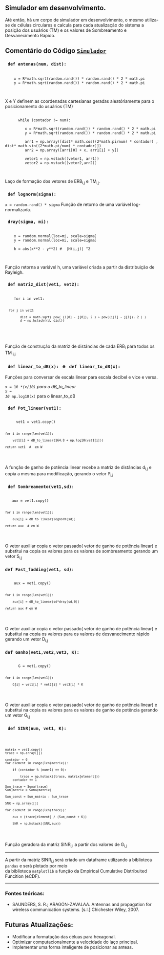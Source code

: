 ## Simulador em desenvolvimento.

Até então, há um corpo de simulador em desenvolvimento, o mesmo utiliza-se de células circulares e calcula para cada atualização do sistema a posição dos usuários (TM) e os valores de
Sombreamento e Desvanecimento Rápido.

<h2> Comentário do Código <a href="https://github.com/BPalhano/Simulador_Antenas/blob/main/Simulador/simulator.py"><code>Simulador</code></a> </h2>

<h3> <code> def antenas(num, dist): </code> </h3>

<p>
 <pre>
 <code>
    x = R*math.sqrt(random.rand()) * random.rand() * 2 * math.pi
    y = R*math.sqrt(random.rand()) * random.rand() * 2 * math.pi
 </code>
 </pre>
 
 X e Y definem as coordenadas cartesianas geradas aleatóriamente para o posicionamento do usuários (TM)
 
  <pre>
  <code>
      while (contador != num):

         x = R*math.sqrt(random.rand()) * random.rand() * 2 * math.pi
         y = R*math.sqrt(random.rand()) * random.rand() * 2 * math.pi

         arr1 = np.array([dist* math.cos((2*math.pi/num) * contador) , dist* math.sin((2*math.pi/num) * contador)])
         arr2 = np.array([arr1[0] + x, arr1[1] + y])
        
         vetor1 = np.vstack((vetor1, arr1))
         vetor2 = np.vstack((vetor2,arr2))
  </code>
  </pre>
  
  Laço de formação dos vetores de ERB<sub>i,j</sub> e TM<sub>i,j</sub>.
  
</p>
  
<h3> <code> def lognorm(sigma): </code> </h3>
  
  <p>
 <code>x = random.rand() * sigma</code>
 Função de retorno de uma variável log-normalizada.
 
 </p>
 
<h3> <code> dray(sigma, mi): </code> </h3>

<p>
 
 <pre>
 <code>
    x = random.normal(loc=mi, scale=sigma)
    y = random.normal(loc=mi, scale=sigma)

    h = abs(x**2 - y**2) #  |H(i,j)| ^2
  </code>
  </pre>
  
  Função retorna a variável h, uma variável criada a partir da distribuição de Rayleigh.
</p>

<h3> <code> def matriz_dist(vet1, vet2): </code></h3>

<p>
 <pre>
 <code>
    for i in vet1:
        
      for j in vet2:

            dist = math.sqrt( pow( (i[0] - j[0]), 2 ) + pow((i[1] - j[1]), 2 ) )
            d = np.hstack((d, dist))
            
  </code>
  </pre>

 Função de construção da matriz de distâncias de cada ERB<sub>i</sub> para todos os TM<sub> i,j </sub>
</p>

<h3> <code> def linear_to_dB(x): </code> e <code> def linear_to_dB(x): </code> </h3>

<p>
 Funções para conversar de escala linear para escala decibel e vice e versa.
 
 <code>x = 10 **(x/10)</code> para o dB_to_linear<br>
 <code>x = 10* np.log10(x)</code> para o linear_to_dB<br>

</p>



<h3> <code> def Pot_linear(vet1): </code> </h3>

<p>
 <pre><code>
     vet1 = vet1.copy()

    for i in range(len(vet1)):

        vet1[i] = dB_to_linear(164.8 + np.log10(vet1[i]))

    return vet1  #  em W
  </pre></code>
  A função de ganho de potência linear recebe a matriz de distâncias d<sub>i,j</sub> e copia a mesma para modificação, gerando o vetor P<sub>i,j</sub><br>
  </p>
  
<h3> <code> def Sombreamento(vet1,sd): </code> </h3>
  
<p>
 <pre><code>
   aux = vet1.copy()

    for i in range(len(vet1)):

        aux[i] = dB_to_linear(lognorm(sd))

    return aux  # em W
 </pre></code>
  O vetor auxiliar copia o vetor passado( vetor de ganho de potência linear) e substitui na copia os valores para os valores de sombreamento gerando
  um vetor S<sub>i,j</sub>
</p>

<h3><code>def Fast_fadding(vet1, sd):</code></h3>

<p>
 <pre><code>
    aux = vet1.copy()

    for i in range(len(vet1)):

        aux[i] = dB_to_linear(sd*dray(sd,0))

    return aux # em W
  </pre></code>
   O vetor auxiliar copia o vetor passado( vetor de ganho de potência linear) e substitui na copia os valores para os valores de desvanecimento rápido gerando
  um vetor D<sub>i,j</sub> 
  
</p>
 
<h3><code>def Ganho(vet1,vet2,vet3, K): </code></h3>
 
<p>
  <pre><code>
      G = vet1.copy()

    for i in range(len(vet1)):

        G[i] = vet1[i] * vet2[i] * vet3[i] * K
  </pre></code>
  
   O vetor auxiliar copia o vetor passado( vetor de ganho de potência linear) e substitui na copia os valores para os valores de ganho de potência gerando
  um vetor G<sub>i,j</sub>
</p>


<h3> <code> def SINR(num, vet1, K): </code> </h3>

<p>
 <pre><code>
 
    matrix = vet1.copy()
    trace = np.array([])

    contador = 0
    for element in range(len(matrix)):

        if (contador % (num+1) == 0):

            trace = np.hstack((trace, matrix[element]))
        contador += 1

    Sum_trace = Soma(trace)
    Sum_matrix = Soma(matrix)

    Sum_const = Sum_matrix - Sum_trace

    SNR = np.array([])

    for element in range(len(trace)):

        aux = (trace[element] / (Sum_const + K))

        SNR = np.hstack((SNR,aux))
 </code></pre>
 
 Função geradora da matriz SINR<sub>i,i</sub> a partir dos valores de G<sub>i,j </sub>
 
 
<hr>

<p>
 A partir da matriz SINR<sub>i,i </sub> será criado um dataframe utilizando a biblioteca <code>pandas</code> e será plotado por meio<br>
 da biblioteca <code>matplotlib</code> a função da Empirical Cumulative Distribuited Funcition (eCDF).
</p>
            
<hr>

<h3>Fontes teóricas:</h3>

 - SAUNDERS, S. R.; ARAGÓN-ZAVALAA. Antennas and propagation for wireless communication systems. [s.l.] Chichester Wiley, 2007.

 <!-- 

Adicionar a referência bibliográfica do Comunicação Móvel Celular.

-->

## Futuras Atualizações:

 - Modificar a formatação das céluas para hexagonal.
 - Optimizar computacionalmente a velocidade do laço principal.
 - Implementar uma forma inteligente de posicionar as anteas.


